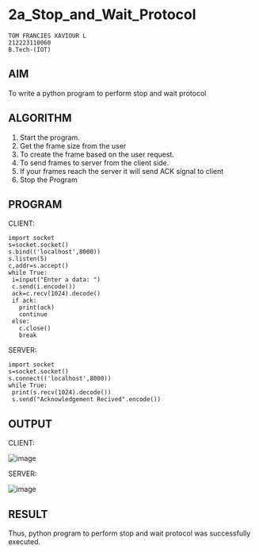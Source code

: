 # 2a_Stop_and_Wait_Protocol
```
TOM FRANCIES XAVIOUR L
212223110060
B.Tech-(IOT)
```
## AIM 
To write a python program to perform stop and wait protocol
## ALGORITHM
1. Start the program.
2. Get the frame size from the user
3. To create the frame based on the user request.
4. To send frames to server from the client side.
5. If your frames reach the server it will send ACK signal to client
6. Stop the Program
## PROGRAM
CLIENT:
```
import socket
s=socket.socket()
s.bind(('localhost',8000))
s.listen(5)
c,addr=s.accept()
while True:
 i=input("Enter a data: ")
 c.send(i.encode())
 ack=c.recv(1024).decode()
 if ack:
   print(ack)
   continue
 else:
   c.close()
   break
```
SERVER:
```
import socket
s=socket.socket()
s.connect(('localhost',8000))
while True:
 print(s.recv(1024).decode())
 s.send("Acknowledgement Recived".encode())
```
## OUTPUT

CLIENT:

![image](https://github.com/23007232/2a_Stop_and_Wait_Protocol/assets/139115574/83d51112-76b5-4aac-86ec-fcf2d9ebcc7e)

SERVER:

![image](https://github.com/23007232/2a_Stop_and_Wait_Protocol/assets/139115574/cc9b045b-4f53-45c1-afc7-2f0166d05d64)

## RESULT
Thus, python program to perform stop and wait protocol was successfully executed.
